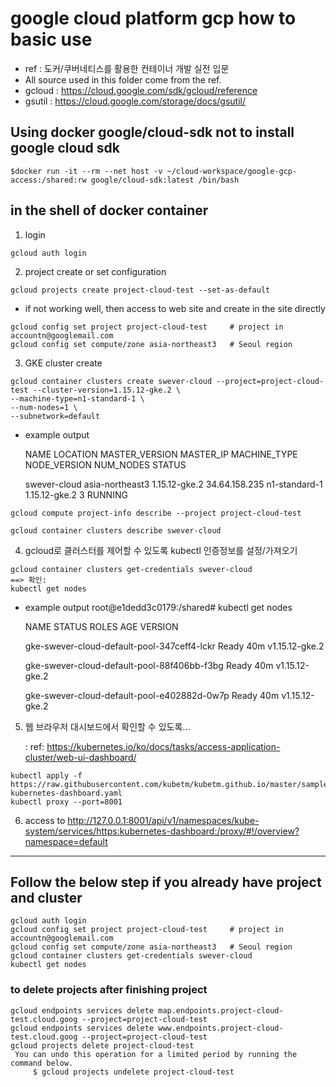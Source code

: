 # google cloud platform gcp how to basic use

 - ref : 도커/쿠버네티스를 활용한 컨테이너 개발 실전 입문
 - All source used in this folder come from the ref.
 - gcloud : https://cloud.google.com/sdk/gcloud/reference 
 - gsutil : https://cloud.google.com/storage/docs/gsutil/


## Using docker google/cloud-sdk not to install google cloud sdk                          
```
$docker run -it --rm --net host -v ~/cloud-workspace/google-gcp-access:/shared:rw google/cloud-sdk:latest /bin/bash
```

## in the shell of docker container 

1. login
```
gcloud auth login
```


2. project create or set configuration
```
gcloud projects create project-cloud-test --set-as-default
```
- if not working well, then access to web site and create in the site directly

```
gcloud config set project project-cloud-test     # project in accountn@googlemail.com
gcloud config set compute/zone asia-northeast3   # Seoul region

```
3. GKE cluster create
```
gcloud container clusters create swever-cloud --project=project-cloud-test --cluster-version=1.15.12-gke.2 \
--machine-type=n1-standard-1 \
--num-nodes=1 \
--subnetwork=default
```
- example output

  NAME          LOCATION         MASTER_VERSION  MASTER_IP      MACHINE_TYPE   NODE_VERSION   NUM_NODES  STATUS

  swever-cloud  asia-northeast3  1.15.12-gke.2   34.64.158.235  n1-standard-1  1.15.12-gke.2  3          RUNNING


```
gcloud compute project-info describe --project project-cloud-test
```
```
gcloud container clusters describe swever-cloud
```


4. gcloud로 클러스터를 제어할 수 있도록 kubectl 인증정보를 설정/가져오기
```
gcloud container clusters get-credentials swever-cloud
==> 확인: 
kubectl get nodes  
```
- example output
  root@e1dedd3c0179:/shared# kubectl get nodes
  
  NAME                                          STATUS   ROLES    AGE   VERSION
  
  gke-swever-cloud-default-pool-347ceff4-lckr   Ready    <none>   40m   v1.15.12-gke.2
  
  gke-swever-cloud-default-pool-88f406bb-f3bg   Ready    <none>   40m   v1.15.12-gke.2
  
  gke-swever-cloud-default-pool-e402882d-0w7p   Ready    <none>   40m   v1.15.12-gke.2


5. 웹 브라우저 대시보드에서 확인할 수 있도록...
 
      : ref: https://kubernetes.io/ko/docs/tasks/access-application-cluster/web-ui-dashboard/
```
kubectl apply -f https://raw.githubusercontent.com/kubetm/kubetm.github.io/master/sample/practice/appendix/gcp-kubernetes-dashboard.yaml 
kubectl proxy --port=8001
```

6. access to http://127.0.0.1:8001/api/v1/namespaces/kube-system/services/https:kubernetes-dashboard:/proxy/#!/overview?namespace=default



---
## Follow the below step if you already have project and cluster

```
gcloud auth login
gcloud config set project project-cloud-test     # project in accountn@googlemail.com
gcloud config set compute/zone asia-northeast3   # Seoul region
gcloud container clusters get-credentials swever-cloud
kubectl get nodes  
```

### to delete projects after finishing project
```
gcloud endpoints services delete map.endpoints.project-cloud-test.cloud.goog --project=project-cloud-test
gcloud endpoints services delete www.endpoints.project-cloud-test.cloud.goog --project=project-cloud-test
gcloud projects delete project-cloud-test
 You can undo this operation for a limited period by running the command below.
     $ gcloud projects undelete project-cloud-test
```
